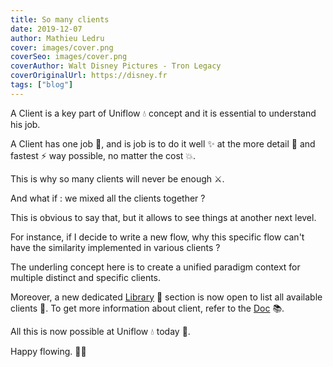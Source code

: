 ```yaml
---
title: So many clients
date: 2019-12-07
author: Mathieu Ledru
cover: images/cover.png
coverSeo: images/cover.png
coverAuthor: Walt Disney Pictures - Tron Legacy
coverOriginalUrl: https://disney.fr
tags: ["blog"]
---
```


A Client is a key part of Uniflow 💧 concept and it is essential to understand his job.

A Client has one job 🦄, and is job is to do it well ✨ at the more detail 🚀 and fastest ⚡️ way possible, no matter the cost 💥.

This is why so many clients will never be enough ⚔️.

And what if : we mixed all the clients together ?

This is obvious to say that, but it allows to see things at another next level.

For instance, if I decide to write a new flow, why this specific flow can't have the similarity implemented in various clients ?

The underling concept here is to create a unified paradigm context for multiple distinct and specific clients.

Moreover, a new dedicated [Library](https://uniflow.io/library) 📖 section is now open to list all available clients 🦄. To get more information about client, refer to the [Doc](https://uniflow.io/docs/concepts) 📚.

All this is now possible at Uniflow 💧 today 🚀.

Happy flowing. 🌟🎉
